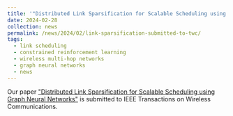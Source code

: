 ```yaml
---
title: '"Distributed Link Sparsification for Scalable Scheduling using Graph Neural Networks" submitted to IEEE TWC.'
date: 2024-02-28
collection: news
permalink: /news/2024/02/link-sparsification-submitted-to-twc/
tags:
  - link scheduling
  - constrained reinforcement learning 
  - wireless multi-hop networks
  - graph neural networks
  - news
---
```


Our paper ["Distributed Link Sparsification for Scalable Scheduling using Graph Neural Networks"](/publications/2024-02-28-distributed-link-sparsification-for-scalable-scheduling-using-gcn.html) is submitted to IEEE Transactions on Wireless Communications. 



